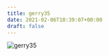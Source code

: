 ```yaml
---
title: gerry35
date: 2021-02-06T10:39:07+00:00
draft: false
---
```


![gerry35](/images/2008-1.jpg)


